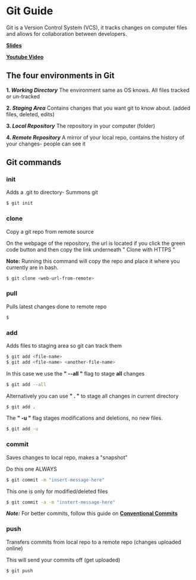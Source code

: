 # Git Guide
Git is a Version Control System (VCS), it tracks changes on computer files and allows for collaboration between developers.

[**Slides**](https://docs.google.com/presentation/d/18Jvsq6q1Uaj6YXhvrs2-u-tzp5ocExmF52qVz2vzhRI/edit#slide=id.g7c80c909b0_2_44) 

[**Youtube Video**](https://www.youtube.com/watch?v=P_rISC16nP4&feature=youtu.be)

##  The four environments in Git
**1.  _Working Directory_**
	The environment same as OS knows. All files tracked or un-tracked

**2. _Staging Area_**
	Contains changes that you want git to know about. (added files, deleted, edits)

**3. _Local Repository_**
	The repository in your computer (folder) 

**4. _Remote Repository_**
	A mirror of your local repo, contains the history of your changes- people can see it

## Git commands

### init
Adds a .git to directory- Summons git

```bash
$ git init
```

### clone
Copy a git repo from remote source

On the webpage of the repository, the url is located if you click the green code button and then copy the link underneath " Clone with HTTPS " 

**Note:** Running this command will copy the repo and place it where you currently are in bash.

```bash
$ git clone <web-url-from-remote>
```

### pull
Pulls latest changes done to remote repo
```bash
$ 
```

### add
Adds files to staging area so git can track them
```bash
$ git add <file-name>
$ git add <file-name> <another-file-name>
```
In this case we use the **" --all "** flag to stage **all** changes
```bash
$ git add --all
```
Alternatively you can use **" . "** to stage all changes in current directory
```bash
$ git add .
```
The **" -u "** flag stages modifications and deletions, no new files.
```bash
$ git add -u
```

### commit
Saves changes to local repo, makes a "snapshot"

Do this one ALWAYS
```bash
$ git commit -m "insert-message-here"
```
This one is only for modified/deleted files
```bash
$ git commit -a -m "instert-message-here"
```
**_Note:_** For better commits, follow this guide on 
[**Conventional Commits**](https://www.conventionalcommits.org/en/v1.0.0/ "https://www.conventionalcommits.org/en/v1.0.0/")

### push
Transfers commits from local repo to a remote repo (changes uploaded online)

This will send your commits off (get uploaded)
```bash
$ git push
```

